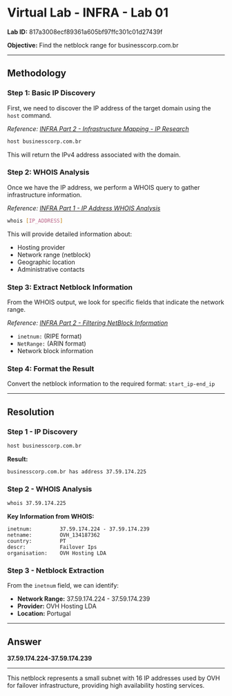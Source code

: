# Virtual Lab - INFRA - Lab 01

**Lab ID:** 817a3008ecf89361a605bf97ffc301c01d27439f

**Objective:** Find the netblock range for businesscorp.com.br

---

## Methodology

### Step 1: Basic IP Discovery
First, we need to discover the IP address of the target domain using the `host` command.

*Reference: [INFRA Part 2 - Infrastructure Mapping - IP Research](../Info-Gathering-INFRA.part2.md#4-infrastructure-mapping---ip-research)*

```bash
host businesscorp.com.br
```

This will return the IPv4 address associated with the domain.

### Step 2: WHOIS Analysis
Once we have the IP address, we perform a WHOIS query to gather infrastructure information.

*Reference: [INFRA Part 1 - IP Address WHOIS Analysis](../Info-Gathering-INFRA.md#6-ip-address-whois-analysis)*

```bash
whois [IP_ADDRESS]
```

This will provide detailed information about:
- Hosting provider
- Network range (netblock)
- Geographic location
- Administrative contacts

### Step 3: Extract Netblock Information
From the WHOIS output, we look for specific fields that indicate the network range.

*Reference: [INFRA Part 2 - Filtering NetBlock Information](../Info-Gathering-INFRA.part2.md#4-infrastructure-mapping---ip-research)*
- `inetnum:` (RIPE format)
- `NetRange:` (ARIN format)
- Network block information

### Step 4: Format the Result

Convert the netblock information to the required format: `start_ip-end_ip`

---

## Resolution

### Step 1 - IP Discovery
```bash
host businesscorp.com.br
```

**Result:**
```
businesscorp.com.br has address 37.59.174.225
```

### Step 2 - WHOIS Analysis
```bash
whois 37.59.174.225
```

**Key Information from WHOIS:**
```
inetnum:         37.59.174.224 - 37.59.174.239
netname:         OVH_134187362
country:         PT
descr:           Failover Ips
organisation:    OVH Hosting LDA
```

### Step 3 - Netblock Extraction
From the `inetnum` field, we can identify:
- **Network Range:** 37.59.174.224 - 37.59.174.239
- **Provider:** OVH Hosting LDA
- **Location:** Portugal

---

## Answer

**37.59.174.224-37.59.174.239**

---

This netblock represents a small subnet with 16 IP addresses used by OVH for failover infrastructure, providing high availability hosting services.
